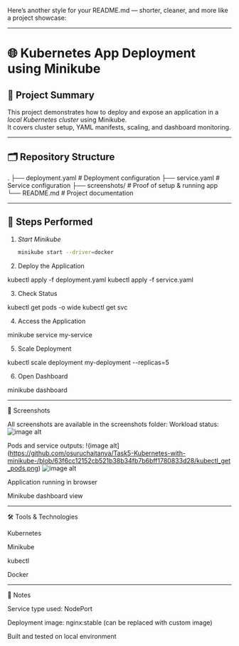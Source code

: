 Here’s another style for your README.md — shorter, cleaner, and more like a project showcase:


---

# 🌐 Kubernetes App Deployment using Minikube

## 📖 Project Summary
This project demonstrates how to deploy and expose an application in a *local Kubernetes cluster* using Minikube.  
It covers cluster setup, YAML manifests, scaling, and dashboard monitoring.

---

## 🗂 Repository Structure

. ├── deployment.yaml      # Deployment configuration ├── service.yaml         # Service configuration ├── screenshots/         # Proof of setup & running app └── README.md            # Project documentation

---

## 🚀 Steps Performed

1. *Start Minikube*
   ```bash
   minikube start --driver=docker

2. Deploy the Application

kubectl apply -f deployment.yaml
kubectl apply -f service.yaml


3. Check Status

kubectl get pods -o wide
kubectl get svc


4. Access the Application

minikube service my-service


5. Scale Deployment

kubectl scale deployment my-deployment --replicas=5


6. Open Dashboard

minikube dashboard




---

📸 Screenshots

All screenshots are available in the screenshots folder:
Workload status:
![image alt](https://github.com/osuruchaitanya/Task5-Kubernetes-with-minikube-/blob/5d6dbf61b94c97d4248227189827994dcfa8af10/kubectl_workload.png)

Pods and service outputs:
!{image alt](https://github.com/osuruchaitanya/Task5-Kubernetes-with-minikube-/blob/63f6cc12152cb521b38b34fb7b6bff1780833d28/kubectl_get_pods.png)
![image alt](https://github.com/osuruchaitanya/Task5-Kubernetes-with-minikube-/blob/e59211707e476652e4a61a1d424787e3fb1bab71/kubectl_get_pods1.png)


Application running in browser

Minikube dashboard view



---

🛠 Tools & Technologies

Kubernetes

Minikube

kubectl

Docker



---

📌 Notes

Service type used: NodePort

Deployment image: nginx:stable (can be replaced with custom image)

Built and tested on local environment
